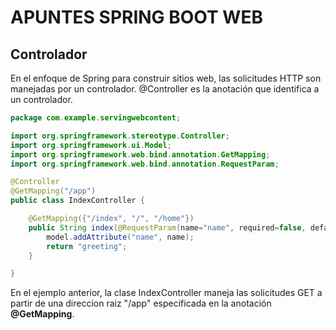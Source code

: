 # APUNTES SPRING BOOT WEB

## Controlador

En el enfoque de Spring para construir sitios web, las solicitudes HTTP son manejadas por un 
controlador. @Controller es la anotación que identifica a un controlador.

```java
package com.example.servingwebcontent;

import org.springframework.stereotype.Controller;
import org.springframework.ui.Model;
import org.springframework.web.bind.annotation.GetMapping;
import org.springframework.web.bind.annotation.RequestParam;

@Controller
@GetMapping("/app")
public class IndexController {

	@GetMapping({"/index", "/", "/home"})
	public String index(@RequestParam(name="name", required=false, defaultValue="World") String name, Model model) {
		model.addAttribute("name", name);
		return "greeting";
	}

}
```
En el ejemplo anterior, la clase IndexController maneja las solicitudes GET a partir de una direccion raiz "/app" especificada en la 
anotación **@GetMapping**. 

